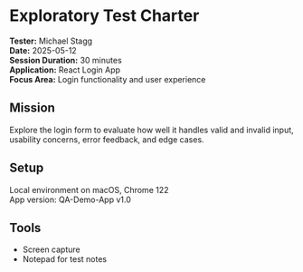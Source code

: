 # Exploratory Test Charter

**Tester:** Michael Stagg  
**Date:** 2025-05-12  
**Session Duration:** 30 minutes  
**Application:** React Login App  
**Focus Area:** Login functionality and user experience

## Mission
Explore the login form to evaluate how well it handles valid and invalid input, usability concerns, error feedback, and edge cases.

## Setup
Local environment on macOS, Chrome 122  
App version: QA-Demo-App v1.0

## Tools
- Screen capture
- Notepad for test notes